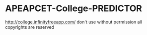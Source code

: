 # APEAPCET-College-PREDICTOR
http://college.infinityfreeapp.com/
don't use without permission
all copyrights are reserved
